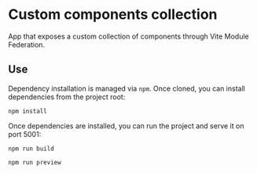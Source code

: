 # Custom components collection

App that exposes a custom collection of components through Vite Module Federation.

## Use

Dependency installation is managed via `npm`. Once cloned, you can install dependencies from the project root:

```shell
npm install
```

Once dependencies are installed, you can run the project and serve it on port 5001:

```shell
npm run build
```

```shell
npm run preview
```
